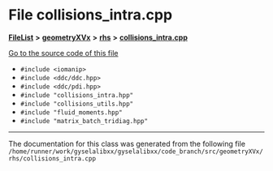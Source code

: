 

# File collisions\_intra.cpp



[**FileList**](files.md) **>** [**geometryXVx**](dir_e51b496b46dd687775e46e0826614574.md) **>** [**rhs**](dir_53474cb30a3389ee74cb3186cae99ac0.md) **>** [**collisions\_intra.cpp**](collisions__intra_8cpp.md)

[Go to the source code of this file](collisions__intra_8cpp_source.md)



* `#include <iomanip>`
* `#include <ddc/ddc.hpp>`
* `#include <ddc/pdi.hpp>`
* `#include "collisions_intra.hpp"`
* `#include "collisions_utils.hpp"`
* `#include "fluid_moments.hpp"`
* `#include "matrix_batch_tridiag.hpp"`


































































------------------------------
The documentation for this class was generated from the following file `/home/runner/work/gyselalibxx/gyselalibxx/code_branch/src/geometryXVx/rhs/collisions_intra.cpp`

